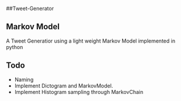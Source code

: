 ##Tweet-Generator

## Markov Model

A Tweet Generatior using a light weight Markov Model implemented in python

## Todo

- Naming
- Implement Dictogram and MarkovModel. 
- Implement Histogram sampling through MarkovChain
